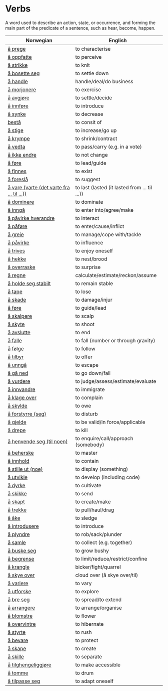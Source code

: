 # Verbs

A word used to describe an action, state, or occurrence, and forming the main part of the predicate of a sentence, such as hear, become, happen.

| Norwegian | English |
| --- | --- |
| [å prege](https://www.ordnett.no/search?language=no&phrase=å%20prege) | to characterise |
| [å oppfatte](https://www.ordnett.no/search?language=no&phrase=å%20oppfatte) | to perceive |
| [å strikke](https://www.ordnett.no/search?language=no&phrase=å%20strikke) | to knit |
| [å bosette seg](https://www.ordnett.no/search?language=no&phrase=å%20bosette%20seg) | to settle down |
| [å handle](https://www.ordnett.no/search?language=no&phrase=å%20handle) | handle/deal/do business |
| [å morjonere](https://www.ordnett.no/search?language=no&phrase=å%20morjonere) | to exercise |
| [å avgjøre](https://www.ordnett.no/search?language=no&phrase=å%20avgjøre) | to settle/decide |
| [å innføre](https://www.ordnett.no/search?language=no&phrase=å%20innføre) | to introduce |
| [å synke](https://www.ordnett.no/search?language=no&phrase=å%20synke) | to decrease |
| [bestå](https://www.ordnett.no/search?language=no&phrase=bestå) | to consit of |
| [å stige](https://www.ordnett.no/search?language=no&phrase=å%20stige) | to increase/go up |
| [å krympe](https://www.ordnett.no/search?language=no&phrase=å%20krympe) | to shrink/contract |
| [å vedta](https://www.ordnett.no/search?language=no&phrase=å%20vedta) | to pass/carry (e.g. in a vote) |
| [å ikke endre](https://www.ordnett.no/search?language=no&phrase=å%20ikke%20endre) | to not change |
| [å føre](https://www.ordnett.no/search?language=no&phrase=å%20føre) | to lead/guide |
| [å finnes](https://www.ordnett.no/search?language=no&phrase=å%20finnes) | to exist |
| [å foreslå](https://www.ordnett.no/search?language=no&phrase=å%20foreslå) | to suggest |
| [å vare (varte (det varte fra ... til ...))](https://www.ordnett.no/search?language=no&phrase=å%20vare%20(varte%20(det%20varte%20fra%20...%20til%20...))) | to last (lasted (it lasted from ... til ...)) |
| [å dominere](https://www.ordnett.no/search?language=no&phrase=å%20dominere) | to dominate |
| [å inngå](https://www.ordnett.no/search?language=no&phrase=å%20inngå) | to enter into/agree/make |
| [å påvirke hverandre](https://www.ordnett.no/search?language=no&phrase=å%20påvirke%20hverandre) | to interact |
| [å påføre](https://www.ordnett.no/search?language=no&phrase=å%20påføre) | to enter/cause/inflict |
| [å greie](https://www.ordnett.no/search?language=no&phrase=å%20greie) | to manage/cope with/tackle |
| [å påvirke](https://www.ordnett.no/search?language=no&phrase=å%20påvirke) | to influence |
| [å trives](https://www.ordnett.no/search?language=no&phrase=å%20trives) | to enjoy oneself |
| [å hekke](https://www.ordnett.no/search?language=no&phrase=å%20hekke) | to nest/brood |
| [å overraske](https://www.ordnett.no/search?language=no&phrase=å%20overraske) | to surprise |
| [å regne](https://www.ordnett.no/search?language=no&phrase=å%20regne) | calculate/estimate/reckon/assume |
| [å holde seg stabilt](https://www.ordnett.no/search?language=no&phrase=å%20holde%20seg%20stabilt) | to remain stable |
| [å tape](https://www.ordnett.no/search?language=no&phrase=å%20tape) | to lose |
| [å skade](https://www.ordnett.no/search?language=no&phrase=å%20skade) | to damage/injur |
| [å føre](https://www.ordnett.no/search?language=no&phrase=å%20føre) | to guide/lead |
| [å skalpere](https://www.ordnett.no/search?language=no&phrase=å%20skalpere) | to scalp |
| [å skyte](https://www.ordnett.no/search?language=no&phrase=å%20skyte) | to shoot |
| [å avslutte](https://www.ordnett.no/search?language=no&phrase=å%20avslutte) | to end |
| [å falle](https://www.ordnett.no/search?language=no&phrase=å%20falle) | to fall (number or through gravity) |
| [å følge](https://www.ordnett.no/search?language=no&phrase=å%20følge) | to follow |
| [å tilbyr](https://www.ordnett.no/search?language=no&phrase=å%20tilbyr) | to offer |
| [å unngå](https://www.ordnett.no/search?language=no&phrase=å%20unngå) | to escape |
| [å gå ned](https://www.ordnett.no/search?language=no&phrase=å%20gå%20ned) | to go down/fall |
| [å vurdere](https://www.ordnett.no/search?language=no&phrase=å%20vurdere) | to judge/assess/estimate/evaluate |
| [å innvandre](https://www.ordnett.no/search?language=no&phrase=å%20innvandre) | to immigrate |
| [å klage over](https://www.ordnett.no/search?language=no&phrase=å%20klage%20over) | to complain |
| [å skylde](https://www.ordnett.no/search?language=no&phrase=å%20skylde) | to owe |
| [å forstyrre (seg)](https://www.ordnett.no/search?language=no&phrase=å%20forstyrre%20(seg)) | to disturb |
| [å gjelde](https://www.ordnett.no/search?language=no&phrase=å%20gjelde) | to be valid/in force/applicable |
| [å drepe](https://www.ordnett.no/search?language=no&phrase=å%20drepe) | to kill |
| [å henvende seg (til noen)](https://www.ordnett.no/search?language=no&phrase=å%20henvende%20seg%20(til%20noen)) | to enquire/call/approach (somebody) |
| [å beherske](https://www.ordnett.no/search?language=no&phrase=å%20beherske) | to master |
| [å innhold](https://www.ordnett.no/search?language=no&phrase=å%20innhold) | to contain |
| [å stille ut (noe)](https://www.ordnett.no/search?language=no&phrase=å%20stille%20ut%20(noe)) | to display (something) |
| [å utvikle](https://www.ordnett.no/search?language=no&phrase=å%20utvikle) | to develop (including code) |
| [å dyrke](https://www.ordnett.no/search?language=no&phrase=å%20dyrke) | to cultivate |
| [å skikke](https://www.ordnett.no/search?language=no&phrase=å%20skikke) | to send |
| [å skapt](https://www.ordnett.no/search?language=no&phrase=å%20skapt) | to create/make |
| [å trekke](https://www.ordnett.no/search?language=no&phrase=å%20trekke) | to pull/haul/drag |
| [å åke](https://www.ordnett.no/search?language=no&phrase=å%20åke) | to sledge |
| [å introdusere](https://www.ordnett.no/search?language=no&phrase=å%20introdusere) | to introduce |
| [å plyndre](https://www.ordnett.no/search?language=no&phrase=å%20plyndre) | to rob/sack/plunder |
| [å samle](https://www.ordnett.no/search?language=no&phrase=å%20samle) | to collect (e.g. together) |
| [å buske seg](https://www.ordnett.no/search?language=no&phrase=å%20buske%20seg) | to grow bushy |
| [å begrense](https://www.ordnett.no/search?language=no&phrase=å%20begrense) | to limit/reduce/restrict/confine |
| [å krangle](https://www.ordnett.no/search?language=no&phrase=å%20krangle) | bicker/fight/quarrel |
| [å skye over](https://www.ordnett.no/search?language=no&phrase=å%20skye%20over) | cloud over (å skye over/til) |
| [å variere](https://www.ordnett.no/search?language=no&phrase=å%20variere) | to vary |
| [å utforske](https://www.ordnett.no/search?language=no&phrase=å%20utforske) | to explore |
| [å bre seg](https://www.ordnett.no/search?language=no&phrase=å%20bre%20seg) | to spread/to extend |
| [å arrangere](https://www.ordnett.no/search?language=no&phrase=å%20arrangere) | to arrange/organise |
| [å blomstre](https://www.ordnett.no/search?language=no&phrase=å%20blomstre) | to flower |
| [å overvintre](https://www.ordnett.no/search?language=no&phrase=å%20overvintre) | to hibernate |
| [å styrte](https://www.ordnett.no/search?language=no&phrase=å%20styrte) | to rush |
| [å bevare](https://www.ordnett.no/search?language=no&phrase=å%20bevare) | to protect |
| [å skape](https://www.ordnett.no/search?language=no&phrase=å%20skape) | to create |
| [å skille](https://www.ordnett.no/search?language=no&phrase=å%20skille) | to separate |
| [å tilghengeliggjøre](https://www.ordnett.no/search?language=no&phrase=å%20tilghengeliggjøre) | to make accessible |
| [å tomme](https://www.ordnett.no/search?language=no&phrase=å%20tomme) | to drum |
| [å tilpasse seg](https://www.ordnett.no/search?language=no&phrase=å%20tilpasse%20seg) | to adapt oneself |


